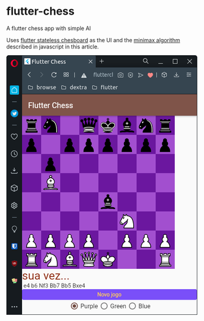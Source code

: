 # flutter-chess

A flutter chess app with simple AI

Uses [flutter stateless chesboard](https://github.com/varunpvp/flutter_chessboard) as the UI and the [minimax algorithm](https://javascript.plainenglish.io/build-a-simple-chess-ai-in-javascript-22b350abb31) described in javascript in this article.

![screenshot](screenshot_chess.png "screenshot")
